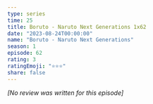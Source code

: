 ```yaml
---
type: series
time: 25
title: Boruto - Naruto Next Generations 1x62
date: "2023-08-24T00:00:00"
name: "Boruto - Naruto Next Generations"
season: 1
episode: 62
rating: 3
ratingEmoji: "⭐️⭐️⭐️"
share: false
---
```


_[No review was written for this episode]_